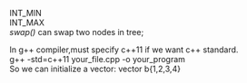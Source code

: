 INT_MIN  
INT_MAX  
_swap()_ can swap two nodes in tree;

In g++ compiler,must specify c++11 if we want c++ standard.  
g++ -std=c++11 your_file.cpp -o your_program  
So we can initialize a vector: vector<int> b{1,2,3,4}  
